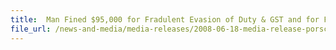 ```yaml
---
title: 	Man Fined $95,000 for Fradulent Evasion of Duty & GST and for Furnishing False Information on Import of a Porsche Cayman Motor Car
file_url: /news-and-media/media-releases/2008-06-18-media-release-porsche.pdf
---
```

